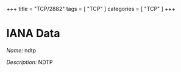 +++
title = "TCP/2882"
tags = [ "TCP" ]
categories = [ "TCP" ]
+++

# IANA Data

_Name:_ ndtp

_Description:_ NDTP

